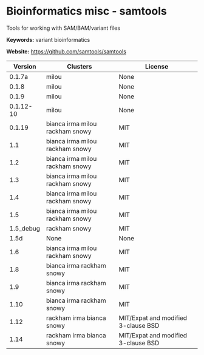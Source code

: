 # Bioinformatics misc - samtools

Tools for working with SAM/BAM/variant files

**Keywords:** variant bioinformatics

**Website:** <https://github.com/samtools/samtools>

| Version | Clusters | License |
| ------- | -------- | ------- |
| 0.1.7a | milou | None |
| 0.1.8 | milou | None |
| 0.1.9 | milou | None |
| 0.1.12-10 | milou | None |
| 0.1.19 | bianca irma milou rackham snowy | MIT |
| 1.1 | bianca irma milou rackham snowy | MIT |
| 1.2 | bianca irma milou rackham snowy | MIT |
| 1.3 | bianca irma milou rackham snowy | MIT |
| 1.4 | bianca irma milou rackham snowy | MIT |
| 1.5 | bianca irma milou rackham snowy | MIT |
| 1.5_debug | rackham snowy | MIT |
| 1.5d | None | None |
| 1.6 | bianca irma milou rackham snowy | MIT |
| 1.8 | bianca irma rackham snowy | MIT |
| 1.9 | bianca irma rackham snowy | MIT |
| 1.10 | bianca irma rackham snowy | MIT |
| 1.12 | rackham irma bianca snowy | MIT/Expat and modified 3-clause BSD |
| 1.14 | rackham irma bianca snowy | MIT/Expat and modified 3-clause BSD |

